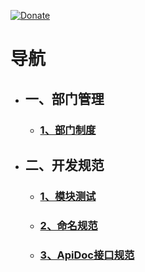 [![Donate](http://www.zongdaosoft.com/static/index/images/logo.png)](http://www.zongdaosoft.com/)
# 导航
* ## 一、部门管理
  * ### [1、部门制度]()
* ## 二、开发规范  
  * ### [1、模块测试](https://github.com/zongdao-design/manage/blob/master/SelfChecking.md)
  * ### [2、命名规范]()
  * ### [3、ApiDoc接口规范](https://github.com/zongdao-design/manage/blob/master/ApiDocStandard.md)